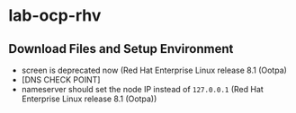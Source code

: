 # lab-ocp-rhv

## Download Files and Setup Environment
- screen is deprecated now (Red Hat Enterprise Linux release 8.1 (Ootpa)
-  [DNS CHECK POINT]
  - nameserver should set the node IP instead of `127.0.0.1` (Red Hat Enterprise Linux release 8.1 (Ootpa))
